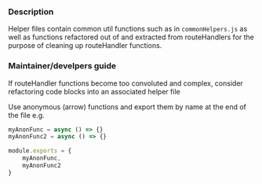 ### Description
Helper files contain common util functions such as in `commonHelpers.js` as well as functions
refactored out of and extracted from routeHandlers for the purpose of cleaning up routeHandler functions.

### Maintainer/develpers guide
If routeHandler functions become too convoluted and complex, consider refactoring code blocks into an
associated helper file

Use anonymous (arrow) functions and export them by name at the end of the file e.g.

```javascript
myAnonFunc = async () => {}
myAnonFunc2 = async () => {}

module.exports = {
    myAnonFunc,
    myAnonFunc2
}
```